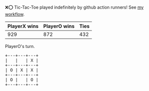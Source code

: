 :x::o: Tic-Tac-Toe played indefinitely by github action runners! See [my workflow](.github/workflows/play.yaml).

|PlayerX wins|PlayerO wins|Ties|
|-|-|-|
|929|872|432|

PlayerO's turn.

<pre>
+---+---+---+
|   |   | X |
+---+---+---+
| O | X | X |
+---+---+---+
| O |   | O |
+---+---+---+
</pre>